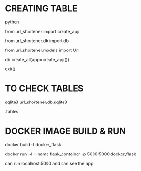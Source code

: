 # CREATING TABLE
python

from url_shortener import create_app

from url_shortener.db import db

from url_shortener.models import Url

db.create_all(app=create_app())

exit()


# TO CHECK TABLES
sqlite3 url_shortener/db.sqlite3

.tables

# DOCKER IMAGE BUILD & RUN

docker build -t docker_flask .

docker run -d --name flask_container -p 5000:5000 docker_flask

can run localhost:5000 and can see the app
